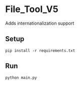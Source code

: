 # File_Tool_V5

Adds internationalization support

## Setup

```
pip install -r requirements.txt
```

## Run

```
python main.py
```
